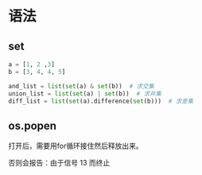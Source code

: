 # 语法

## set

``` python
a = [1, 2 ,3]
b = [3, 4, 4, 5]

and_list = list(set(a) & set(b))  # 求交集
union_list = list(set(a) | set(b))  # 求并集
diff_list = list(set(a).difference(set(b)))  # 求差集
```

## os.popen

打开后，需要用for循环接住然后释放出来。

否则会报告：由于信号 13 而终止